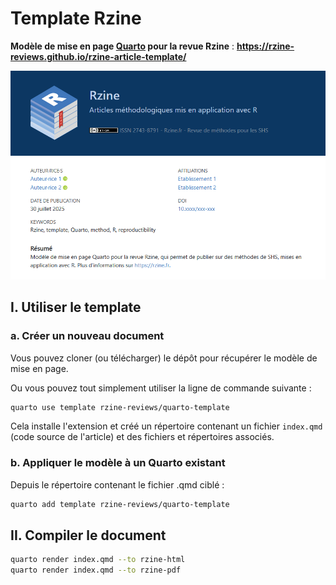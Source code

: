 # Template Rzine

**Modèle de mise en page [Quarto](https://quarto.org) pour la revue Rzine** : **https://rzine-reviews.github.io/rzine-article-template/**

![](figures/screenshot.png)


## I. Utiliser le template

### a. Créer un nouveau document

Vous pouvez cloner (ou télécharger) le dépôt pour récupérer le modèle de mise en page.

Ou vous pouvez tout simplement utiliser la ligne de commande suivante :


```bash
quarto use template rzine-reviews/quarto-template
```

Cela installe l'extension et créé un répertoire contenant un fichier `index.qmd` (code source de l'article) et des fichiers et répertoires associés.


### b. Appliquer le modèle à un Quarto existant

Depuis le répertoire contenant le fichier .qmd ciblé :

```bash
quarto add template rzine-reviews/quarto-template
```

## II. Compiler le document

```bash
quarto render index.qmd --to rzine-html
quarto render index.qmd --to rzine-pdf
```


